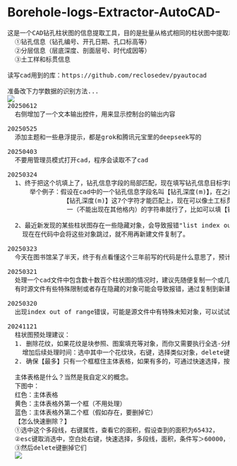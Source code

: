 # Borehole-logs-Extractor-AutoCAD-
<pre>
这是一个CAD钻孔柱状图的信息提取工具，目的是批量从格式相同的柱状图中提取以下内容：  
  ①钻孔信息（钻孔编号、开孔日期、孔口标高等）
  ②分层信息（层底深度、剖面层号、时代成因等）
  ③土工样和标贯信息

读写cad用到的库：https://github.com/reclosedev/pyautocad

准备改下力学数据的识别方法...
<a href="https://sm.ms/image/bJHOZvLt6zYEBRK" target="_blank"><img src="https://s2.loli.net/2025/06/12/bJHOZvLt6zYEBRK.png" ></a>
20250612
  右侧增加了一个文本输出控件，用来显示控制台的输出内容

20250525
  添加主题和一些悬浮提示，都是grok和腾讯元宝里的deepseek写的
  
20250403
  不要用管理员模式打开cad，程序会读取不了cad
  
20250324
  1、终于把这个坑填上了，钻孔信息字段的局部匹配，现在填写钻孔信息目标字段时也可以填写部分字符串了：
      举个例子：假设在cad中的一个钻孔信息字段名叫【钻孔深度(m)】，在之前的版本，在软件里填写字段名时要填写完整的
               【钻孔深度(m)】这7个字符才能匹配上，现在可以像土工标贯和分层信息目标字段那样，填写连续、局部且唯
                一（不能出现在其他格内）的字符串就行了，比如可以填【钻孔深度】、【孔深度(m)】、【孔深度(】、【钻孔深】等。
  
  2、最近新发现的某些柱状图存在一些隐藏对象，会导致报错"list index out of range"。有时全选复制到新建文件可以把它们排除掉，
    现在在代码中会将这些对象跳过，就不用再新建文件复制了。
  
20250323
  今天在图书馆呆了半天，终于有点看懂这个三年前写的代码是什么意思了，预计很快可以把钻孔信息的字符串部分匹配修好。
  
20250321
  处理一个cad文件中包含数十数百个柱状图的情况时，建议先随便复制一个或几个图到新建的文件中，测试下识别的效果。
  有时源文件有些特殊限制或者存在隐藏的对象可能会导致报错，通过复制到新建的文件可能有用。
  
20250320
  出现index out of range错误，可能是源文件中有特殊未知对象，可以试试选中目标柱状图图形，复制到新建的空白dwg再执行识别
  
20241121
  柱状图预处理建议：
  1. 删除花纹，如果花纹是块参照、图案填充等对象，而你又需要执行全选-分解，则应先批量清理花纹块对象，否则花纹会被分解成很多短线，
    增加后续处理时间：选中其中一个花纹块，右键，选择类似对象，delete键删除。
  2. 确保【最多】只有一个框框住主体表格，如果有多的，可通过快速选择，按面积大小来筛选出全部多余的框，删掉。

  主体表格是什么？当然是我自定义的概念。
  下图中：
  红色：主体表格
  黄色：主体表格外第一个框（不用处理）
  蓝色：主体表格外第二个框（假如存在，要删掉它）
  【怎么快速删除？】
  ①选中这个多段线，右键属性，查看它的面积，假设查到的面积为65432，
  ②esc键取消选中，空白处右键，快速选择，多段线，面积，条件写＞60000，添加到选择集，就可以选中所有这个类型的框，
  ③然后delete键删掉它们
  <a href="https://sm.ms/image/nh6j3UDOapZ2rAS" target="_blank"><img src="https://s2.loli.net/2024/11/21/nh6j3UDOapZ2rAS.png" ></a>


<pre>
